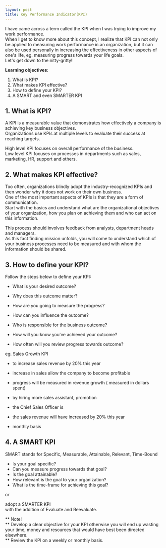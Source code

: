 ```yaml
---
layout: post
title: Key Performance Indicator(KPI)
---
```


I have came across a term called the KPI when I was trying to improve my work performance.  
When I get to know more about this concept, I realize that KPI can not only be applied to measuring work performance in an organization, 
but it can also be used personally in increasing the effectiveness in other aspects of one's life, eg. measuring progress towards your life goals.  
Let's get down to the nitty-gritty!  


**Learning objectives:**  
1. What is KPI?  
2. What makes KPI effective?  
3. How to define your KPI?  
4. A SMART and even SMARTER KPI  

## 1. What is KPI?  
A KPI is a measurable value that demonstrates how effectively a company is achieving key business objectives.  
Organizations use KPIs at multiple levels to evaluate their success at reaching targets.  

High level KPI focuses on overall performance of the business.  
Low level KPI focuses on processes in departments such as sales, marketing, HR, support and others.  

## 2. What makes KPI effective?  
Too often, organizations blindly adopt the industry-recognized KPIs and then wonder why it does not work on their own business.  
One of the most important aspects of KPIs is that they are a form of communication.  
Start with the basics and understand what are the organizational objectives of your organization,
how you plan on achieving them and who can act on this information.  

This process should involves feedback from analysts, department heads and managers.  
As this fact finding mission unfolds, you will come to understand which of your business processes need to be measured and with whom the information should be shared.  


## 3. How to define your KPI?  
Follow the steps below to define your KPI:  
- What is your desired outcome?  
- Why does this outcome matter?  
- How are you going to measure the progress?  
- How can you influence the outcome?  

- Who is responsible for the business outcome?  
- How will you know you've achieved your outcome?  
- How often will you review progress towards outcome?  

eg. Sales Growth KPI   
- to increase sales revenue by 20% this year  
- increase in sales allow the company to become profitable   
- progress will be measured in revenue growth ( measured in dollars spent)   
- by hiring more sales assistant, promotion  

- the Chief Sales Officer is  
- the sales revenue will have increased by 20% this year   
- monthly basis   


## 4. A SMART KPI  
SMART stands for Specific, Measurable, Attainable, Relevant, Time-Bound  
- Is your goal specific?  
- Can you measure progress towards that goal?  
- Is the goal attainable?  
- How relevant is the goal to your organization?  
- What is the time-frame for achieving this goal?  

or   

adopt a SMARTER KPI  
with the addition of Evaluate and Reevaluate.  


** Note!  
** Develop a clear objective for your KPI otherwise you will end up wasting your time, money and resources that would have best been directed elsewhere.  
** Review the KPI on a weekly or monthly basis. 


